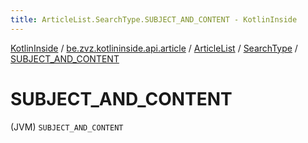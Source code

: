 ```yaml
---
title: ArticleList.SearchType.SUBJECT_AND_CONTENT - KotlinInside
---
```


[KotlinInside](../../../index.html) / [be.zvz.kotlininside.api.article](../../index.html) / [ArticleList](../index.html) / [SearchType](index.html) / [SUBJECT_AND_CONTENT](./-s-u-b-j-e-c-t_-a-n-d_-c-o-n-t-e-n-t.html)

# SUBJECT_AND_CONTENT

(JVM) `SUBJECT_AND_CONTENT`
